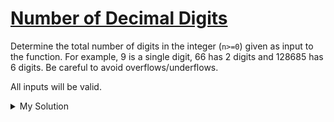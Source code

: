 # [Number of Decimal Digits](https://www.codewars.com/kata/58fa273ca6d84c158e000052)

Determine the total number of digits in the integer (`n>=0`) given as input to the function. For example, 9 is a single
digit, 66 has 2 digits and 128685 has 6 digits. Be careful to avoid overflows/underflows.

All inputs will be valid.

<details><summary>My Solution</summary>

```js
function digits(n) {
  return n.toString().length;
}
```

</details>
